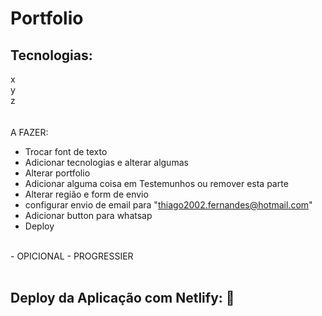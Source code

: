 # Portfolio

## Tecnologias:
x<br>
y<br>
z<br>
<br>
<br>
A FAZER:<br>
- Trocar font de texto<br>
- Adicionar tecnologias e alterar algumas<br>
- Alterar portfolio<br>
- Adicionar alguma coisa em Testemunhos ou remover esta parte<br>
- Alterar região e form de envio<br>
- configurar envio de email para "thiago2002.fernandes@hotmail.com"<br>
- Adicionar button para whatsap<br>
- Deploy<br>
<br>
- OPICIONAL - PROGRESSIER<br>
<br>

## Deploy da Aplicação com Netlify: :dash: